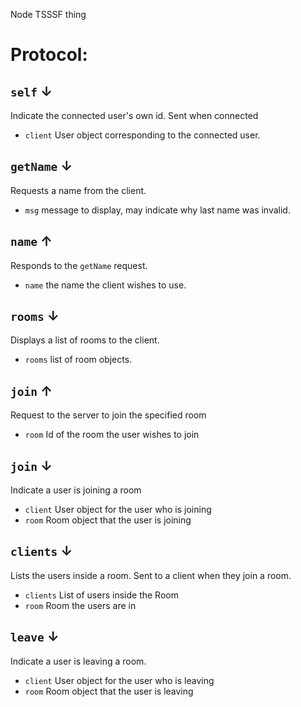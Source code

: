 Node TSSSF thing

# Protocol:

## `self` &darr;
Indicate the connected user's own id. Sent when connected
* `client` User object corresponding to the connected user.

## `getName` &darr;
Requests a name from the client.
* `msg` message to display, may indicate why last name was invalid.

## `name` &uarr;
Responds to the `getName` request.
* `name` the name the client wishes to use.

## `rooms` &darr;
Displays a list of rooms to the client.
* `rooms` list of room objects.

## `join` &uarr;
Request to the server to join the specified room
* `room` Id of the room the user wishes to join

## `join` &darr;
Indicate a user is joining a room
* `client` User object for the user who is joining
* `room` Room object that the user is joining

## `clients` &darr;
Lists the users inside a room. Sent to a client when they join a room.
* `clients` List of users inside the Room
* `room` Room the users are in

## `leave` &darr;
Indicate a user is leaving a room.
* `client` User object for the user who is leaving
* `room` Room object that the user is leaving
